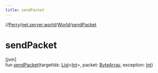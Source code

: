 ```yaml
---
title: sendPacket
---
```

//[Perry](../../../index.html)/[net.server.world](../index.html)/[World](index.html)/[sendPacket](send-packet.html)



# sendPacket



[jvm]\
fun [sendPacket](send-packet.html)(targetIds: [List](https://kotlinlang.org/api/latest/jvm/stdlib/kotlin.collections/-list/index.html)<[Int](https://kotlinlang.org/api/latest/jvm/stdlib/kotlin/-int/index.html)>, packet: [ByteArray](https://kotlinlang.org/api/latest/jvm/stdlib/kotlin/-byte-array/index.html), exception: [Int](https://kotlinlang.org/api/latest/jvm/stdlib/kotlin/-int/index.html))




